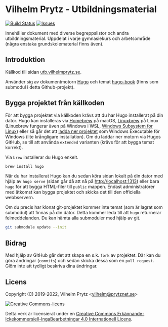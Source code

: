 # Vilhelm Prytz - Utbildningsmaterial

[![Build Status](https://travis-ci.com/vilhelmprytz/utbildningsmaterial.svg?branch=master)](https://travis-ci.com/vilhelmprytz/utbildningsmaterial)
[![Issues](https://img.shields.io/github/issues/vilhelmprytz/utbildningsmaterial)](https://github.com/vilhelmprytz/utbildningsmaterial/issues)

Innehåller dokument med diverse begreppslistor och andra utbildningsmaterial. Uppdelat i varje gymnasiekurs och arbetsområde (några enstaka grundskolematerial finns även).

## Introduktion

Källkod till sidan [utb.vilhelmprytz.se](https://utb.vilhelmprytz.se).

Använder sig av dokumentmotorn [Hugo](https://gohugo.io) och temat [hugo-book](https://github.com/alex-shpak/hugo-book) (finns som submodul i detta Github-projekt).

## Bygga projektet från källkoden

För att bygga projektet via källkoden krävs att du har Hugo installerat på din dator. Hugo kan installeras via [Homebrew](https://brew.sh/index_sv) på macOS, [Linuxbrew](https://docs.brew.sh/Homebrew-on-Linux) på Linux (Linuxbrew fungerar även på Windows i WSL, [Windows Subsystem for Linux](https://docs.microsoft.com/en-us/windows/wsl/install-win10)) eller så går det att [ladda ner projektet](https://github.com/gohugoio/hugo/releases) som Windows Executable för Windows (lite krångligare installation). Om du laddar ner motorn via Hugos GitHub, se till att använda `extended` varianten (krävs för att bygga temat korrekt).

Via `brew` installerar du Hugo enkelt.

```bash
brew install hugo
```

När du har installerat Hugo kan du sedan köra sidan lokalt på din dator med hjälp av `hugo serve` (sidan går då att nå på [http://localhost:1313](http://localhost:1313)) eller bara `hugo` för att bygga HTML-filer till `public` mappen. Endast administratörer med åtkomst kan bygga projektet och skicka det till den officiella webbservern.

Om du precis har klonat git-projektet kommer inte temat (som är lagrat som submodul) att finnas på din dator. Detta kommer leda till att `hugo` returnerar felmeddelanden. Du kan hämta alla submoduler med hjälp av git.

```bash
git submodule update --init
```

## Bidrag

Med hjälp av GitHub går det att skapa en s.k. `fork` av projektet. Där kan du göra ändringar (`commits`) och sedan skicka dessa som en `pull request`. Glöm inte att tydligt beskriva dina ändringar.

## Licens

Copyright (C) 2019-2022, Vilhelm Prytz <[vilhelm@prytznet.se](mailto:vilhelm@prytznet.se)>

[![Creative Commons-licens](https://i.creativecommons.org/l/by-nc-nd/4.0/88x31.png)](http://creativecommons.org/licenses/by-nc-nd/4.0/)

Detta verk är licensierat under en [Creative Commons Erkännande-Ickekommersiell-IngaBearbetningar 4.0 Internationell Licens](http://creativecommons.org/licenses/by-nc-nd/4.0/).
